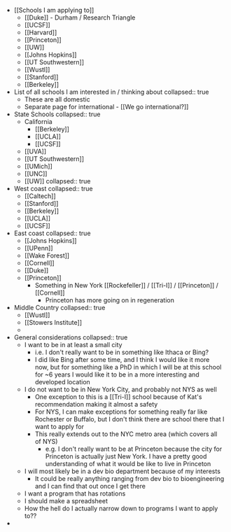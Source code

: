 - [[Schools I am applying to]]
	- [[Duke]] - Durham / Research Triangle
	- [[UCSF]]
	- [[Harvard]]
	- [[Princeton]]
	- [[UW]]
	- [[Johns Hopkins]]
	- [[UT Southwestern]]
	- [[Wustl]]
	- [[Stanford]]
	- [[Berkeley]]
- List of all schools I am interested in / thinking about
  collapsed:: true
	- These are all domestic
	- Separate page for international - [[We go international?]]
- State Schools
  collapsed:: true
	- California
		- [[Berkeley]]
		- [[UCLA]]
		- [[UCSF]]
	- [[UVA]]
	- [[UT Southwestern]]
	- [[UMich]]
	- [[UNC]]
	- [[UW]]
	  collapsed:: true
- West coast
  collapsed:: true
	- [[Caltech]]
	- [[Stanford]]
	- [[Berkeley]]
	- [[UCLA]]
	- [[UCSF]]
- East coast
  collapsed:: true
	- [[Johns Hopkins]]
	- [[UPenn]]
	- [[Wake Forest]]
	- [[Cornell]]
	- [[Duke]]
	- [[Princeton]]
		- Something in New York [[Rockefeller]] / [[Tri-I]] / [[Princeton]] / [[Cornell]]
			- Princeton has more going on in regeneration
- Middle Country
  collapsed:: true
	- [[Wustl]]
	- [[Stowers Institute]]
	-
- General considerations
  collapsed:: true
	- I want to be in at least a small city
		- i.e. I don't really want to be in something like Ithaca or Bing?
		- I did like Bing after some time, and I think I would like it more now, but for something like a PhD in which I will be at this school for ~6 years I would like it to be in a more interesting and developed location
	- I do not want to be in New York City, and probably not NYS as well
		- One exception to this is a [[Tri-I]]  school because of Kat's recommendation making it almost a safety
		- For NYS, I can make exceptions for something really far like Rochester or Buffalo, but I don't think there are school there that I want to apply for
		- This really extends out to the NYC metro area (which covers all of NYS)
			- e.g. I don't really want to be at Princeton because the city for Princeton is actually just New York. I have a pretty good understanding of what it would be like to live in Princeton
	- I will most likely be in a dev bio department because of my interests
		- It could be really anything ranging from dev bio to bioengineering and I can find that out once I get there
	- I want a program that has rotations
	- I should make a spreadsheet
	- How the hell do I actually narrow down to programs I want to apply to??
-